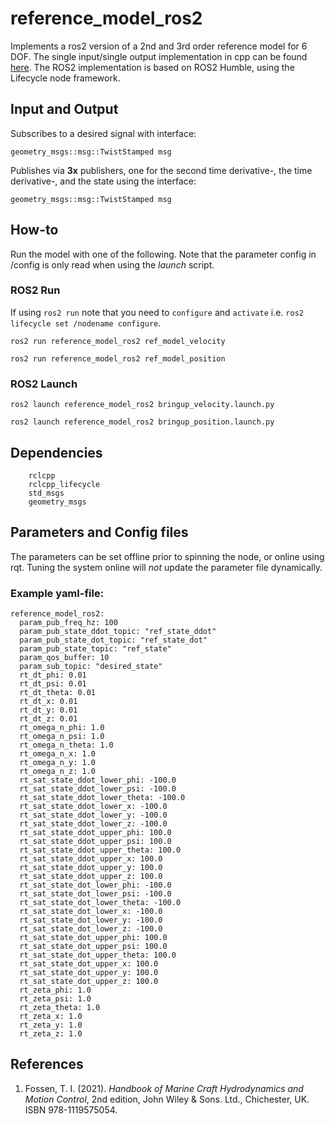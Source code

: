 # reference_model_ros2

Implements a ros2 version of a 2nd and 3rd order reference model for 6 DOF. The single input/single output implementation in cpp can be found [here](https://gitlab.com/markusfossdal/reference_model_siso). The ROS2 implementation is based on ROS2 Humble, using the Lifecycle node framework.

## Input and Output

Subscribes to a desired signal with interface:
```
geometry_msgs::msg::TwistStamped msg
```

Publishes via **3x** publishers, one for the second time derivative-, the time derivative-, and the state using the interface:
```
geometry_msgs::msg::TwistStamped msg
```
## How-to

Run the model with one of the following. Note that the parameter config in /config is only read when using the *launch* script.

### ROS2 Run
If using `ros2 run` note that you need to `configure` and `activate` i.e. `ros2 lifecycle set /nodename configure`. 
```
ros2 run reference_model_ros2 ref_model_velocity
```

```
ros2 run reference_model_ros2 ref_model_position
```

### ROS2 Launch
```
ros2 launch reference_model_ros2 bringup_velocity.launch.py
```

```
ros2 launch reference_model_ros2 bringup_position.launch.py
```

## Dependencies
```
    rclcpp
    rclcpp_lifecycle
    std_msgs
    geometry_msgs
```

## Parameters and Config files
The parameters can be set offline prior to spinning the node, or online using rqt. Tuning the system online will *not* update the parameter file dynamically. 

### Example yaml-file:

```
reference_model_ros2:
  param_pub_freq_hz: 100
  param_pub_state_ddot_topic: "ref_state_ddot"
  param_pub_state_dot_topic: "ref_state_dot"
  param_pub_state_topic: "ref_state"
  param_qos_buffer: 10
  param_sub_topic: "desired_state"
  rt_dt_phi: 0.01
  rt_dt_psi: 0.01
  rt_dt_theta: 0.01
  rt_dt_x: 0.01
  rt_dt_y: 0.01
  rt_dt_z: 0.01
  rt_omega_n_phi: 1.0
  rt_omega_n_psi: 1.0
  rt_omega_n_theta: 1.0
  rt_omega_n_x: 1.0
  rt_omega_n_y: 1.0
  rt_omega_n_z: 1.0
  rt_sat_state_ddot_lower_phi: -100.0
  rt_sat_state_ddot_lower_psi: -100.0
  rt_sat_state_ddot_lower_theta: -100.0
  rt_sat_state_ddot_lower_x: -100.0
  rt_sat_state_ddot_lower_y: -100.0
  rt_sat_state_ddot_lower_z: -100.0
  rt_sat_state_ddot_upper_phi: 100.0
  rt_sat_state_ddot_upper_psi: 100.0
  rt_sat_state_ddot_upper_theta: 100.0
  rt_sat_state_ddot_upper_x: 100.0
  rt_sat_state_ddot_upper_y: 100.0
  rt_sat_state_ddot_upper_z: 100.0
  rt_sat_state_dot_lower_phi: -100.0
  rt_sat_state_dot_lower_psi: -100.0
  rt_sat_state_dot_lower_theta: -100.0
  rt_sat_state_dot_lower_x: -100.0
  rt_sat_state_dot_lower_y: -100.0
  rt_sat_state_dot_lower_z: -100.0
  rt_sat_state_dot_upper_phi: 100.0
  rt_sat_state_dot_upper_psi: 100.0
  rt_sat_state_dot_upper_theta: 100.0
  rt_sat_state_dot_upper_x: 100.0
  rt_sat_state_dot_upper_y: 100.0
  rt_sat_state_dot_upper_z: 100.0
  rt_zeta_phi: 1.0
  rt_zeta_psi: 1.0
  rt_zeta_theta: 1.0
  rt_zeta_x: 1.0
  rt_zeta_y: 1.0
  rt_zeta_z: 1.0

```

## References
1. Fossen, T. I. (2021). *Handbook of Marine Craft Hydrodynamics and Motion Control*, 2nd edition, John Wiley & Sons. Ltd., Chichester, UK. ISBN 978-1119575054.